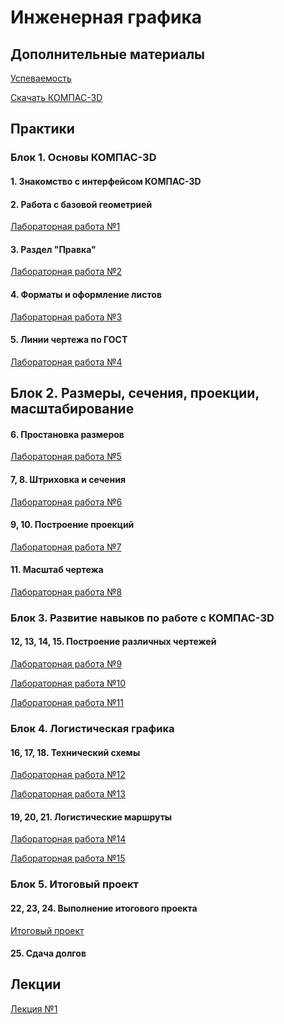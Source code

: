 # Инженерная графика

## Дополнительные материалы

[Успеваемость](https://thebandik.onlyoffice.com/s/Vc_Tr2Gvrr2ZLYw)

[Скачать КОМПАС-3D](https://get.kompas.ru/files/KOMPAS/v23_Edu/KOMPAS-3D_v23_Study_x64.iso)

## Практики

### Блок 1. Основы КОМПАС-3D

#### 1. Знакомство с интерфейсом КОМПАС-3D

#### 2. Работа с базовой геометрией

[Лабораторная работа №1](lab1/lab1.md)

#### 3. Раздел "Правка"

[Лабораторная работа №2](lab2/lab2.md)

#### 4. Форматы и оформление листов

[Лабораторная работа №3](lab3/lab3.md)

#### 5. Линии чертежа по ГОСТ

[Лабораторная работа №4]()

## Блок 2. Размеры, сечения, проекции, масштабирование

#### 6. Простановка размеров

[Лабораторная работа №5]()

#### 7, 8. Штриховка и сечения

[Лабораторная работа №6]()

#### 9, 10. Построение проекций

[Лабораторная работа №7]()

#### 11. Масштаб чертежа

[Лабораторная работа №8]()

### Блок 3. Развитие навыков по работе с КОМПАС-3D

#### 12, 13, 14, 15. Построение различных чертежей

[Лабораторная работа №9]()

[Лабораторная работа №10]()

[Лабораторная работа №11]()

### Блок 4. Логистическая графика

#### 16, 17, 18. Технический схемы

[Лабораторная работа №12]()

[Лабораторная работа №13]()

#### 19, 20, 21. Логистические маршруты

[Лабораторная работа №14]()

[Лабораторная работа №15]()

### Блок 5. Итоговый проект

#### 22, 23, 24. Выполнение итогового проекта

[Итоговый проект]()

#### 25. Сдача долгов

## Лекции

[Лекция №1](lecs/lec1.pdf)
